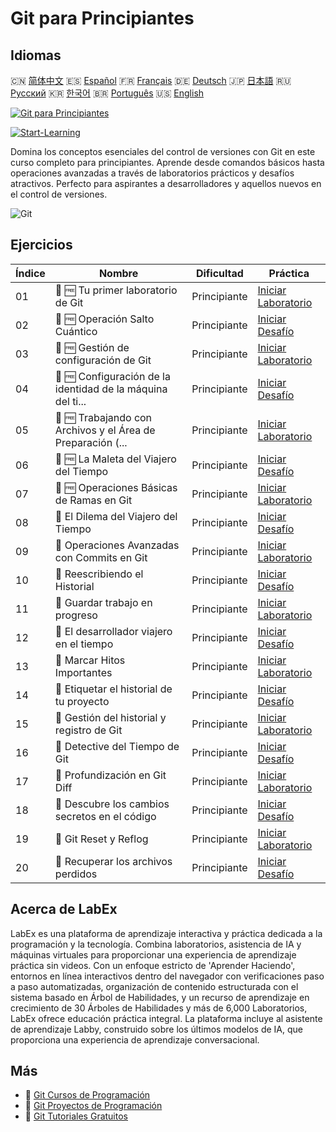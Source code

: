 # Git para Principiantes

## Idiomas

🇨🇳 [简体中文](README_zh.md) 🇪🇸 [Español](README_es.md) 🇫🇷 [Français](README_fr.md) 🇩🇪 [Deutsch](README_de.md) 🇯🇵 [日本語](README_ja.md) 🇷🇺 [Русский](README_ru.md) 🇰🇷 [한국어](README_ko.md) 🇧🇷 [Português](README_pt.md) 🇺🇸 [English](README.md) 

[![Git para Principiantes](https://cover-creator.labex.io/git-for-beginners.png?lang=es)](https://labex.io/es/courses/git-for-beginners)

[![Start-Learning](https://img.shields.io/badge/Start-Learning-whitesmoke?style=for-the-badge)](https://labex.io/es/courses/git-for-beginners)

Domina los conceptos esenciales del control de versiones con Git en este curso completo para principiantes. Aprende desde comandos básicos hasta operaciones avanzadas a través de laboratorios prácticos y desafíos atractivos. Perfecto para aspirantes a desarrolladores y aquellos nuevos en el control de versiones.

![Git](https://img.shields.io/badge/Git-whitesmoke?style=for-the-badge&logo=git)


## Ejercicios

|   Índice | Nombre                                                      | Dificultad   | Práctica                                                                                                                       |
|----------|-------------------------------------------------------------|--------------|--------------------------------------------------------------------------------------------------------------------------------|
|       01 | 📖 🆓 Tu primer laboratorio de Git                          | Principiante | <a target='_blank' href='https://labex.io/es/tutorials/git-your-first-git-lab-92739'>Iniciar Laboratorio</a>                   |
|       02 | 🎯 🆓 Operación Salto Cuántico                              | Principiante | <a target='_blank' href='https://labex.io/es/tutorials/git-operation-quantum-leap-387717'>Iniciar Desafío</a>                  |
|       03 | 📖 🆓 Gestión de configuración de Git                       | Principiante | <a target='_blank' href='https://labex.io/es/tutorials/git-git-config-management-385164'>Iniciar Laboratorio</a>               |
|       04 | 🎯 🆓 Configuración de la identidad de la máquina del ti... | Principiante | <a target='_blank' href='https://labex.io/es/tutorials/git-time-machine-identity-configuration-387720'>Iniciar Desafío</a>     |
|       05 | 📖 🆓 Trabajando con Archivos y el Área de Preparación (... | Principiante | <a target='_blank' href='https://labex.io/es/tutorials/git-working-with-files-and-staging-area-387457'>Iniciar Laboratorio</a> |
|       06 | 🎯 🆓 La Maleta del Viajero del Tiempo                      | Principiante | <a target='_blank' href='https://labex.io/es/tutorials/git-the-time-traveler-s-suitcase-387725'>Iniciar Desafío</a>            |
|       07 | 📖 🆓 Operaciones Básicas de Ramas en Git                   | Principiante | <a target='_blank' href='https://labex.io/es/tutorials/git-git-branch-basic-operations-385163'>Iniciar Laboratorio</a>         |
|       08 | 🎯  El Dilema del Viajero del Tiempo                        | Principiante | <a target='_blank' href='https://labex.io/es/tutorials/git-the-time-traveler-s-dilemma-387733'>Iniciar Desafío</a>             |
|       09 | 📖  Operaciones Avanzadas con Commits en Git                | Principiante | <a target='_blank' href='https://labex.io/es/tutorials/git-advanced-git-commit-operations-387471'>Iniciar Laboratorio</a>      |
|       10 | 🎯  Reescribiendo el Historial                              | Principiante | <a target='_blank' href='https://labex.io/es/tutorials/git-rewriting-history-387746'>Iniciar Desafío</a>                       |
|       11 | 📖  Guardar trabajo en progreso                             | Principiante | <a target='_blank' href='https://labex.io/es/tutorials/git-saving-work-in-progress-387492'>Iniciar Laboratorio</a>             |
|       12 | 🎯  El desarrollador viajero en el tiempo                   | Principiante | <a target='_blank' href='https://labex.io/es/tutorials/git-the-time-traveling-developer-387759'>Iniciar Desafío</a>            |
|       13 | 📖  Marcar Hitos Importantes                                | Principiante | <a target='_blank' href='https://labex.io/es/tutorials/git-marking-important-milestones-387493'>Iniciar Laboratorio</a>        |
|       14 | 🎯  Etiquetar el historial de tu proyecto                   | Principiante | <a target='_blank' href='https://labex.io/es/tutorials/git-tagging-your-project-s-history-387763'>Iniciar Desafío</a>          |
|       15 | 📖  Gestión del historial y registro de Git                 | Principiante | <a target='_blank' href='https://labex.io/es/tutorials/git-git-history-and-log-management-387490'>Iniciar Laboratorio</a>      |
|       16 | 🎯  Detective del Tiempo de Git                             | Principiante | <a target='_blank' href='https://labex.io/es/tutorials/git-git-time-detective-387782'>Iniciar Desafío</a>                      |
|       17 | 📖  Profundización en Git Diff                              | Principiante | <a target='_blank' href='https://labex.io/es/tutorials/git-git-diff-deep-dive-387489'>Iniciar Laboratorio</a>                  |
|       18 | 🎯  Descubre los cambios secretos en el código              | Principiante | <a target='_blank' href='https://labex.io/es/tutorials/uncover-the-secret-code-changes-387768'>Iniciar Desafío</a>             |
|       19 | 📖  Git Reset y Reflog                                      | Principiante | <a target='_blank' href='https://labex.io/es/tutorials/git-git-reset-and-reflog-387491'>Iniciar Laboratorio</a>                |
|       20 | 🎯  Recuperar los archivos perdidos                         | Principiante | <a target='_blank' href='https://labex.io/es/tutorials/git-recover-the-lost-files-387781'>Iniciar Desafío</a>                  |

## Acerca de LabEx

LabEx es una plataforma de aprendizaje interactiva y práctica dedicada a la programación y la tecnología. Combina laboratorios, asistencia de IA y máquinas virtuales para proporcionar una experiencia de aprendizaje práctica sin videos. Con un enfoque estricto de 'Aprender Haciendo', entornos en línea interactivos dentro del navegador con verificaciones paso a paso automatizadas, organización de contenido estructurada con el sistema basado en Árbol de Habilidades, y un recurso de aprendizaje en crecimiento de 30 Árboles de Habilidades y más de 6,000 Laboratorios, LabEx ofrece educación práctica integral. La plataforma incluye al asistente de aprendizaje Labby, construido sobre los últimos modelos de IA, que proporciona una experiencia de aprendizaje conversacional.

## Más

- 🔗 [Git Cursos de Programación](https://github.com/labex-labs/awesome-programming-courses)
- 🔗 [Git Proyectos de Programación](https://github.com/labex-labs/awesome-programming-projects)
- 🔗 [Git Tutoriales Gratuitos](https://github.com/labex-labs/git-free-tutorials)

